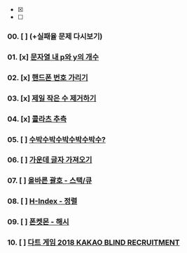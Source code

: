- [x]
- [ ]

### 00. [ ] (+실패율 문제 다시보기)                 

### 01. [x] [문자열 내 p와 y의 개수](https://school.programmers.co.kr/learn/courses/30/lessons/12916)

### 02. [x] [핸드폰 번호 가리기](https://school.programmers.co.kr/learn/courses/30/lessons/12948)

### 03. [x] [제일 작은 수 제거하기](https://school.programmers.co.kr/learn/courses/30/lessons/12935)

### 04. [x] [콜라츠 추측](https://school.programmers.co.kr/learn/courses/30/lessons/12943)

### 05. [ ] [수박수박수박수박수박수?](https://school.programmers.co.kr/learn/courses/30/lessons/12922)

### 06. [ ] [가운데 글자 가져오기](https://school.programmers.co.kr/learn/courses/30/lessons/12903)

### 07. [ ] [올바른 괄호 - 스택/큐](https://school.programmers.co.kr/learn/courses/30/lessons/12909)

### 08. [ ] [H-Index - 정렬](https://school.programmers.co.kr/learn/courses/30/lessons/42747)

### 09. [ ] [폰켓몬 - 해시](https://school.programmers.co.kr/learn/courses/30/lessons/1845)

### 10. [ ] [다트 게임 2018 KAKAO BLIND RECRUITMENT](https://school.programmers.co.kr/learn/courses/30/lessons/17682)